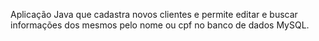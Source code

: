 Aplicação Java que cadastra novos clientes e permite editar e buscar informações dos mesmos pelo nome ou cpf no banco de dados MySQL.
